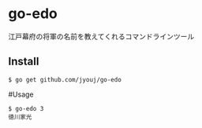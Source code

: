 # go-edo
江戸幕府の将軍の名前を教えてくれるコマンドラインツール

## Install
```
$ go get github.com/jyouj/go-edo
```

#Usage
```
$ go-edo 3
徳川家光
```
